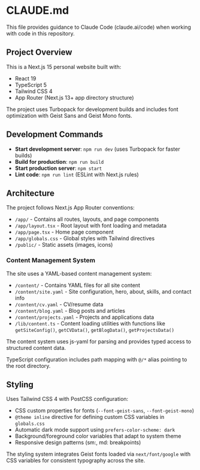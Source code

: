 # CLAUDE.md

This file provides guidance to Claude Code (claude.ai/code) when working with code in this repository.

## Project Overview

This is a Next.js 15 personal website built with:
- React 19
- TypeScript 5
- Tailwind CSS 4
- App Router (Next.js 13+ app directory structure)

The project uses Turbopack for development builds and includes font optimization with Geist Sans and Geist Mono fonts.

## Development Commands

- **Start development server**: `npm run dev` (uses Turbopack for faster builds)
- **Build for production**: `npm run build`
- **Start production server**: `npm start`
- **Lint code**: `npm run lint` (ESLint with Next.js rules)

## Architecture

The project follows Next.js App Router conventions:
- `/app/` - Contains all routes, layouts, and page components
- `/app/layout.tsx` - Root layout with font loading and metadata
- `/app/page.tsx` - Home page component
- `/app/globals.css` - Global styles with Tailwind directives
- `/public/` - Static assets (images, icons)

### Content Management System

The site uses a YAML-based content management system:
- `/content/` - Contains YAML files for all site content
- `/content/site.yaml` - Site configuration, hero, about, skills, and contact info
- `/content/cv.yaml` - CV/resume data
- `/content/blog.yaml` - Blog posts and articles
- `/content/projects.yaml` - Projects and applications data
- `/lib/content.ts` - Content loading utilities with functions like `getSiteConfig()`, `getCVData()`, `getBlogData()`, `getProjectsData()`

The content system uses js-yaml for parsing and provides typed access to structured content data.

TypeScript configuration includes path mapping with `@/*` alias pointing to the root directory.

## Styling

Uses Tailwind CSS 4 with PostCSS configuration:
- CSS custom properties for fonts (`--font-geist-sans`, `--font-geist-mono`) 
- `@theme inline` directive for defining custom CSS variables in `globals.css`
- Automatic dark mode support using `prefers-color-scheme: dark`
- Background/foreground color variables that adapt to system theme
- Responsive design patterns (sm:, md: breakpoints)

The styling system integrates Geist fonts loaded via `next/font/google` with CSS variables for consistent typography across the site.